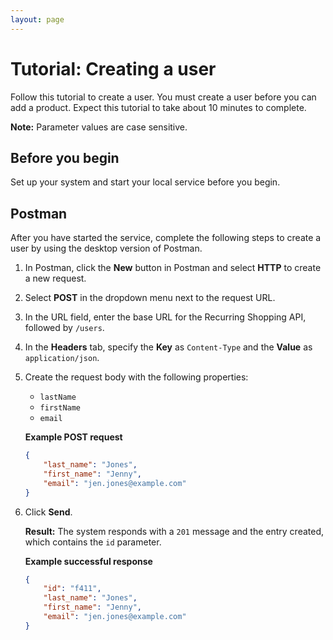 ```yaml
---
layout: page
---
```


# Tutorial: Creating a user

Follow this tutorial to create a user. You must create a user before you can add a product. Expect this tutorial to take about 10 minutes to complete.

 **Note:** Parameter values are case sensitive.

## Before you begin

Set up your system and start your local service before you begin.

## Postman

After you have started the service, complete the following steps to create a user by using the desktop version of Postman.

1. In Postman, click the **New** button in Postman and select **HTTP** to create a new request.
2. Select **POST** in the dropdown menu next to the request URL.
3. In the URL field, enter the base URL for the Recurring Shopping API, followed by `/users`.
4. In the **Headers** tab, specify the **Key** as `Content-Type` and the **Value** as `application/json`.
5. Create the request body with the following properties:

    * `lastName`
    * `firstName`
    * `email`

    **Example POST request**

    ```json
    {
        "last_name": "Jones",
        "first_name": "Jenny",
        "email": "jen.jones@example.com"
    }
      ```

6. Click **Send**.

    **Result:** The system responds with a `201` message and the entry created, which contains the `id` parameter.

    **Example successful response**

    ```json
    {
        "id": "f411",
        "last_name": "Jones",
        "first_name": "Jenny",
        "email": "jen.jones@example.com"
    }
